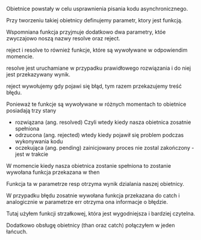 Obietnice powstały w celu usprawnienia pisania kodu asynchronicznego.

Przy tworzeniu takiej obietnicy definujemy parametr, ktory jest funkcją.

Wspomniana funkcja przyjmuje dodatkowo dwa parametry, któe zwyczajowo noszą nazwy resolve oraz reject.

reject i resolve to również funkcje, które są wywoływane w odpowiendim momencie. 

resolve jest uruchamiane w przypadku prawidłowego rozwiązania i do niej jest przekazywany wynik.

reject wywołujemy gdy pojawi się błąd, tym razem przekazujemy treść błędu.

Ponieważ te funkcje są wywoływane w różnych momentach to obietnice posiadają trzy stany

- rozwiązana (ang. resolved)
Czyli wtedy kiedy nasza obietnica zosatnie spełniona
- odrzucona (ang. rejected)
wtedy kiedy pojawił się problem podczas wykonywania kodu
- oczekująca (ang. pending)
zainicjowany proces nie zostal zakończony - jest w trakcie

W momencie kiedy nasza obietnica zostanie spełniona to zostanie wywołana funkcja przekazana w then

Funkcja ta w parametrze resp otrzyma wynik dzialania naszej obietnicy. 

W przypadku błędu zosatnie wywołana funkcja przekazana do catch i analogicznie w parametrze err otrzyma ona informacje o błędzie. 


Tutaj użyłem funkcji strzałkowej, która jest wygodniejsza i bardziej czytelna.

Dodatkowo obsługę obietnicy (than oraz catch) połączyłem w jeden łańcuch.
